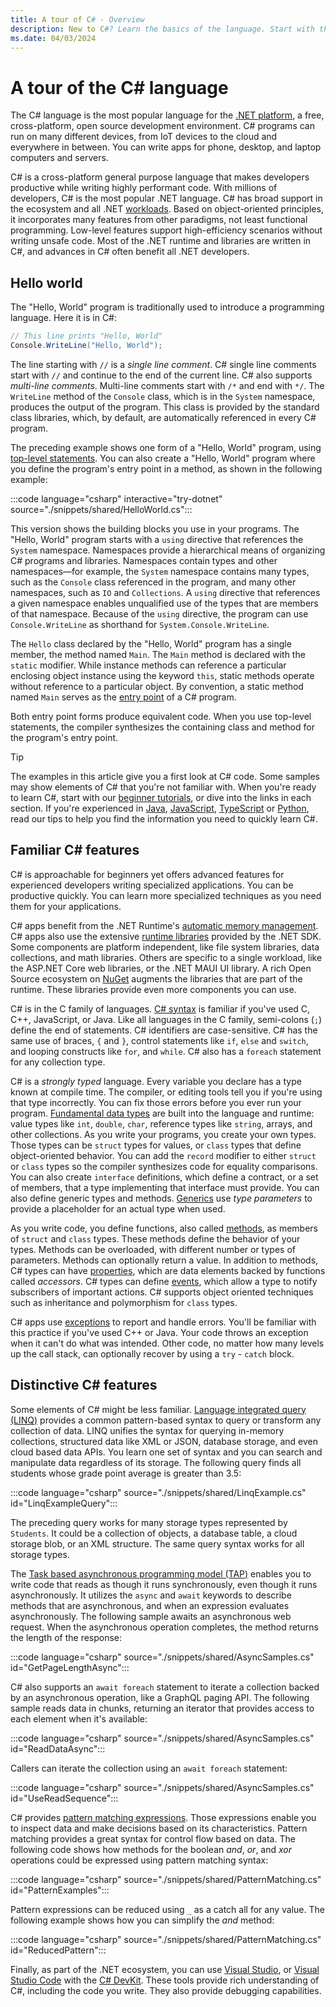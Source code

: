```yaml
---
title: A tour of C# - Overview
description: New to C#? Learn the basics of the language. Start with this overview.
ms.date: 04/03/2024
---
```


# A tour of the C# language

The C# language is the most popular language for the [.NET platform](../index.yml), a free, cross-platform, open source development environment. C# programs can run on many different devices, from IoT devices to the cloud and everywhere in between. You can write apps for phone, desktop, and laptop computers and servers.

C# is a cross-platform general purpose language that makes developers productive while writing highly performant code. With millions of developers, C# is the most popular .NET language. C# has broad support in the ecosystem and all .NET [workloads](../../standard/glossary.md#workload). Based on object-oriented principles, it incorporates many features from other paradigms, not least functional programming. Low-level features support high-efficiency scenarios without writing unsafe code. Most of the .NET runtime and libraries are written in C#, and advances in C# often benefit all .NET developers.

## Hello world

The "Hello, World" program is traditionally used to introduce a programming language. Here it is in C#:

```csharp
// This line prints "Hello, World" 
Console.WriteLine("Hello, World");
```

The line starting with `//` is a *single line comment*. C# single line comments start with  `//` and continue to the end of the current line. C# also supports *multi-line comments*. Multi-line comments start with `/*` and end with `*/`. The `WriteLine` method of the `Console` class, which is in the `System` namespace, produces the output of the program. This class is provided by the standard class libraries, which, by default, are automatically referenced in every C# program.

The preceding example shows one form of a "Hello, World" program, using [top-level statements](../fundamentals/program-structure/top-level-statements.md). You can also create a "Hello, World" program where you define the program's entry point in a method, as shown in the following example:

:::code language="csharp" interactive="try-dotnet" source="./snippets/shared/HelloWorld.cs":::

This version shows the building blocks you use in your programs. The "Hello, World" program starts with a `using` directive that references the `System` namespace. Namespaces provide a hierarchical means of organizing C# programs and libraries. Namespaces contain types and other namespaces—for example, the `System` namespace contains many types, such as the `Console` class referenced in the program, and many other namespaces, such as `IO` and `Collections`. A `using` directive that references a given namespace enables unqualified use of the types that are members of that namespace. Because of the `using` directive, the program can use `Console.WriteLine` as shorthand for `System.Console.WriteLine`.

The `Hello` class declared by the "Hello, World" program has a single member, the method named `Main`. The `Main` method is declared with the `static` modifier. While instance methods can reference a particular enclosing object instance using the keyword `this`, static methods operate without reference to a particular object. By convention, a static method named `Main` serves as the [entry point](../fundamentals/program-structure/main-command-line.md) of a C# program.

Both entry point forms produce equivalent code. When you use top-level statements, the compiler synthesizes the containing class and method for the program's entry point.

> [!TIP]
> The examples in this article give you a first look at C# code. Some samples may show elements of C# that you're not familiar with. When you're ready to learn C#, start with our [beginner tutorials](./tutorials/index.md), or dive into the links in each section. If you're experienced in [Java](./tips-for-java-developers.md), [JavaScript](./tips-for-javascript-developers.md), [TypeScript](./tips-for-javascript-developers.md) or [Python](./tips-for-python-developers.md), read our tips to help you find the information you need to quickly learn C#.

## Familiar C# features

C# is approachable for beginners yet offers advanced features for experienced developers writing specialized applications. You can be productive quickly. You can learn more specialized techniques as you need them for your applications.

C# apps benefit from the .NET Runtime's [automatic memory management](../../standard/automatic-memory-management.md). C# apps also use the extensive [runtime libraries](../../standard/runtime-libraries-overview.md) provided by the .NET SDK. Some components are platform independent, like file system libraries, data collections, and math libraries. Others are specific to a single workload, like the ASP.NET Core web libraries, or the .NET MAUI UI library. A rich Open Source ecosystem on [NuGet](https://nuget.org) augments the libraries that are part of the runtime. These libraries provide even more components you can use.

C# is in the C family of languages. [C# syntax](../language-reference/keywords/index.md) is familiar if you've used C, C++, JavaScript, or Java. Like all languages in the C family, semi-colons (`;`) define the end of statements. C# identifiers are case-sensitive. C# has the same use of braces, `{` and `}`, control statements like `if`, `else` and `switch`, and looping constructs like `for`, and `while`. C# also has a `foreach` statement for any collection type.

C# is a *strongly typed* language. Every variable you declare has a type known at compile time. The compiler, or editing tools tell you if you're using that type incorrectly. You can fix those errors before you ever run your program. [Fundamental data types](../fundamentals/types/index.md) are built into the language and runtime: value types like `int`, `double`, `char`, reference types like `string`, arrays, and other collections. As you write your programs, you create your own types. Those types can be `struct` types for values, or `class` types that define object-oriented behavior. You can add the `record` modifier to either `struct` or `class` types so the compiler synthesizes code for equality comparisons. You can also create `interface` definitions, which define a contract, or a set of members, that a type implementing that interface must provide. You can also define generic types and methods. [Generics](../fundamentals/types/generics.md) use *type parameters* to provide a placeholder for an actual type when used.

As you write code, you define functions, also called [methods](../programming-guide/classes-and-structs/methods.md), as members of `struct` and `class` types. These methods define the behavior of your types. Methods can be overloaded, with different number or types of parameters. Methods can optionally return a value. In addition to methods, C# types can have [properties](../programming-guide/classes-and-structs/properties.md), which are data elements backed by functions called *accessors*. C# types can define [events](../events-overview.md), which allow a type to notify subscribers of important actions. C# supports object oriented techniques such as inheritance and polymorphism for `class` types.

C# apps use [exceptions](../fundamentals/exceptions/index.md) to report and handle errors. You'll be familiar with this practice if you've used C++ or Java. Your code throws an exception when it can't do what was intended. Other code, no matter how many levels up the call stack, can optionally recover by using a `try` - `catch` block.

## Distinctive C# features

Some elements of C# might be less familiar. [Language integrated query (LINQ)](../linq/index.md) provides a common pattern-based syntax to query or transform any collection of data. LINQ unifies the syntax for querying in-memory collections, structured data like XML or JSON, database storage, and even cloud based data APIs. You learn one set of syntax and you can search and manipulate data regardless of its storage. The following query finds all students whose grade point average is greater than 3.5:

:::code language="csharp" source="./snippets/shared/LinqExample.cs" id="LinqExampleQuery":::

The preceding query works for many storage types represented by `Students`. It could be a collection of objects, a database table, a cloud storage blob, or an XML structure. The same query syntax works for all storage types.

The [Task based asynchronous programming model (TAP)](../asynchronous-programming/index.md) enables you to write code that reads as though it runs synchronously, even though it runs asynchronously. It utilizes the `async` and `await` keywords to describe methods that are asynchronous, and when an expression evaluates asynchronously. The following sample awaits an asynchronous web request. When the asynchronous operation completes, the method returns the length of the response:

:::code language="csharp" source="./snippets/shared/AsyncSamples.cs" id="GetPageLengthAsync":::

C# also supports an `await foreach` statement to iterate a collection backed by an asynchronous operation, like a GraphQL paging API. The following sample reads data in chunks, returning an iterator that provides access to each element when it's available:

:::code language="csharp" source="./snippets/shared/AsyncSamples.cs" id="ReadDataAsync":::

Callers can iterate the collection using an `await foreach` statement:

:::code language="csharp" source="./snippets/shared/AsyncSamples.cs" id="UseReadSequence":::

C# provides [pattern matching expressions](../fundamentals/functional/pattern-matching.md). Those expressions enable you to inspect data and make decisions based on its characteristics. Pattern matching provides a great syntax for control flow based on data. The following code shows how methods for the boolean *and*, *or*, and *xor* operations could be expressed using pattern matching syntax:

:::code language="csharp" source="./snippets/shared/PatternMatching.cs" id="PatternExamples":::

Pattern expressions can be reduced using `_` as a catch all for any value. The following example shows how you can simplify the *and* method:

:::code language="csharp" source="./snippets/shared/PatternMatching.cs" id="ReducedPattern":::

Finally, as part of the .NET ecosystem, you can use [Visual Studio](https://visualstudio.microsoft.com/vs), or [Visual Studio Code](https://code.visualstudio.com) with the [C# DevKit](https://code.visualstudio.com/docs/csharp/get-started). These tools provide rich understanding of C#, including the code you write. They also provide debugging capabilities.
